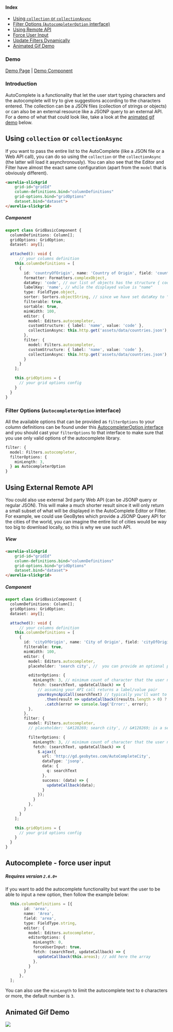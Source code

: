#### Index
- [Using `collection` or `collectionAsync`](#using-collection-or-collectionasync)
- [Filter Options (`AutocompleterOption` interface)](#filter-options-autocompleteroption-interface)
- [Using Remote API](#using-external-remote-api)
- [Force User Input](#autocomplete---force-user-input)
- [Update Filters Dynamically](../../column-functionalities/filters/Input-Filter.md#update-filters-dynamically)
- [Animated Gif Demo](#animated-gif-demo)

### Demo
[Demo Page](https://ghiscoding.github.io/aurelia-slickgrid/#/slickgrid/example3) | [Demo Component](https://github.com/ghiscoding/aurelia-slickgrid/blob/master/packages/demo/src/examples/slickgrid/example3.ts)

### Introduction
AutoComplete is a functionality that let the user start typing characters and the autocomplete will try to give suggestions according to the characters entered. The collection can be a JSON files (collection of strings or objects) or can also be an external resource like a JSONP query to an external API. For a demo of what that could look like, take a look at the [animated gif demo](#animated-gif-demo) below.

## Using `collection` or `collectionAsync`
If you want to pass the entire list to the AutoComplete (like a JSON file or a Web API call), you can do so using the `collection` or the `collectionAsync` (the latter will load it asynchronously). You can also see that the Editor and Filter have almost the exact same configuration (apart from the `model` that is obviously different).

```html
<aurelia-slickgrid
    grid-id="gridId"
    column-definitions.bind="columnDefinitions"
    grid-options.bind="gridOptions"
    dataset.bind="dataset">
</aurelia-slickgrid>
```

##### Component
```typescript
export class GridBasicComponent {
  columnDefinitions: Column[];
  gridOptions: GridOption;
  dataset: any[];

  attached(): void {
      // your columns definition
    this.columnDefinitions = [
      {
        id: 'countryOfOrigin', name: 'Country of Origin', field: 'countryOfOrigin',
        formatter: Formatters.complexObject,
        dataKey: 'code', // our list of objects has the structure { code: 'CA', name: 'Canada' }, since we want to use the code`, we will set the dataKey to "code"
        labelKey: 'name', // while the displayed value is "name"
        type: FieldType.object,
        sorter: Sorters.objectString, // since we have set dataKey to "code" our output type will be a string, and so we can use this objectString, this sorter always requires the dataKey
        filterable: true,
        sortable: true,
        minWidth: 100,
        editor: {
          model: Editors.autocompleter,
          customStructure: { label: 'name', value: 'code' },
          collectionAsync: this.http.get('assets/data/countries.json'), // this demo will load the JSON file asynchronously
        },
        filter: {
          model: Filters.autocompleter,
          customStructure: { label: 'name', value: 'code' },
          collectionAsync: this.http.get('assets/data/countries.json'),
        }
      }
    ];

    this.gridOptions = {
      // your grid options config
    }
  }
}
```

### Filter Options (`AutocompleterOption` interface)
All the available options that can be provided as `filterOptions` to your column definitions can be found under this [AutocompleterOption interface](https://github.com/ghiscoding/slickgrid-universal/blob/master/packages/common/src/interfaces/autocompleterOption.interface.ts) and you should cast your `filterOptions` to that interface to make sure that you use only valid options of the autocomplete library.

```ts
filter: {
  model: Filters.autocompleter,
  filterOptions: {
    minLength: 3,
  } as AutocompleterOption
}
```

## Using External Remote API
You could also use external 3rd party Web API (can be JSONP query or regular JSON). This will make a much shorter result since it will only return a small subset of what will be displayed in the AutoComplete Editor or Filter. For example, we could use GeoBytes which provide a JSONP Query API for the cities of the world, you can imagine the entire list of cities would be way too big to download locally, so this is why we use such API.

##### View
```html
<aurelia-slickgrid
    grid-id="gridId"
    column-definitions.bind="columnDefinitions"
    grid-options.bind="gridOptions"
    dataset.bind="dataset">
</aurelia-slickgrid>
```

##### Component
```typescript
export class GridBasicComponent {
  columnDefinitions: Column[];
  gridOptions: GridOption;
  dataset: any[];

  attached(): void {
      // your columns definition
    this.columnDefinitions = [
      {
        id: 'cityOfOrigin', name: 'City of Origin', field: 'cityOfOrigin',
        filterable: true,
        minWidth: 100,
        editor: {
          model: Editors.autocompleter,
          placeholder: 'search city', //  you can provide an optional placeholder to help your users

          editorOptions: {
            minLength: 3, // minimum count of character that the user needs to type before it queries to the remote
            fetch: (searchText, updateCallback) => {
              // assuming your API call returns a label/value pair
              yourAsyncApiCall(searchText) // typically you'll want to return no more than 10 results
                 .then(result => updateCallback((results.length > 0) ? results : [{ label: 'No match found.', value: '' }]); })
                 .catch(error => console.log('Error:', error);
          },
        },
        filter: {
          model: Filters.autocompleter,
          // placeholder: '&#128269; search city', // &#128269; is a search icon, this provide an option placeholder

          filterOptions: {
            minLength: 3, // minimum count of character that the user needs to type before it queries to the remote
            fetch: (searchText, updateCallback) => {
              $.ajax({
                url: 'http://gd.geobytes.com/AutoCompleteCity',
                dataType: 'jsonp',
                data: {
                  q: searchText
                },
                success: (data) => {
                  updateCallback(data);
                }
              });
            }
          },
        }
      }
    ];

    this.gridOptions = {
      // your grid options config
    }
  }
}
```

## Autocomplete - force user input
##### Requires version `2.6.0+`
If you want to add the autocomplete functionality but want the user to be able to input a new option, then follow the example below:

```ts
  this.columnDefinitions = [{
        id: 'area',
        name: 'Area',
        field: 'area',
        type: FieldType.string,
        editor: {
          model: Editors.autocompleter,
          editorOptions: {
            minLength: 0,
            forceUserInput: true,
            fetch: (searchText, updateCallback) => {
              updateCallback(this.areas); // add here the array
            },
          }
        }
      },
  ];
```
You can also use the `minLength` to limit the autocomplete text to `0` characters or more, the default number is `3`.

## Animated Gif Demo
![](https://user-images.githubusercontent.com/643976/50624023-d5e16c80-0ee9-11e9-809c-f98967953ba4.gif)
